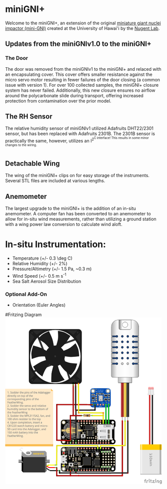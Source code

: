 # miniGNI+
Welcome to the miniGNI+, an extension of the original [miniature giant nuclei impactor (mini-GNI)](https://github.com/nugentlab/miniGNI) created at the University of Hawai'i by the [Nugent Lab](http://alisonnugent.com/). 

## Updates from the miniGNIv1.0 to the miniGNI+  
### The Door  
The door was removed from the miniGNIv1 to the miniGNI+ and relaced with an encapsulating cover. This cover offers smaller resistance against the micro servo motor resulting in fewer failures of the door closing (a common issue with version 1). For over 100 collected samples, the miniGNI+ closure system has never failed. Additionally, this new closure ensures no airflow around the polycarbonate slide during transport, offering increased protection from contamination over the prior model. 

## The RH Sensor
The relative humidity sensor of miniGNIv1 utilized Adafruits DHT22/2301 sensor, but has been replaced with Adafruits 2301B. The 2301B sensor is practically the same, however, utilizes an I<sup>2<sup>C interface! This results in some minor changes to the wiring. 

## Detachable Wing
The wing of the miniGNI+ clips on for easy storage of the instruments. Several STL files are included at various lengths. 

## Anemometer
The largest upgrade to the miniGNI+ is the addition of an in-situ anemometer. A computer fan has been converted to an anemometer to allow for in-situ wind measurements, rather than utilizing a ground station with a wing power law conversion to calculate wind aloft. 

# In-situ Instrumentation: 
- Temperature (+/- 0.3 \deg C)
- Relative Humidity (+/- 2%)
- Pressure/Altimetry (+/- 1.5 Pa, ~0.3 m)
- Wind Speed (+/- 0.5 m s<sup>-1<sup>
- Sea Salt Aerosol Size Distribution 

### Optional Add-On
- Orientation (Euler Angles)

#Fritzing Diagram 
![Fritzing Diagram.](https://github.com/klackerman00/miniGNI_plus/blob/main/miniGNIplus_fritzing.png)


